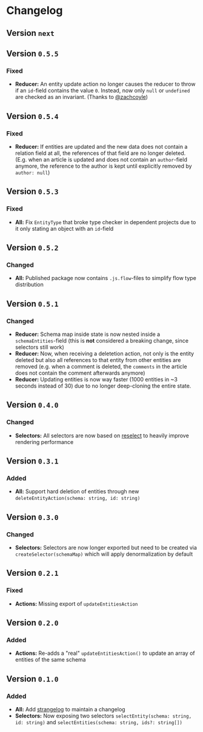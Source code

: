 # Changelog

## Version `next`

## Version `0.5.5`

### Fixed
- **Reducer:** An entity update action no longer causes the reducer to throw if an `id`-field contains the value `0`. Instead, now only `null` or `undefined` are checked as an invariant. (Thanks to [@zachcoyle](https://github.com/zachcoyle))

## Version `0.5.4`

### Fixed
- **Reducer:** If entities are updated and the new data does not contain a relation field at all, the references of that field are no longer deleted. (E.g. when an article is updated and does not contain an `author`-field anymore, the reference to the author is kept until explicitly removed by `author: null`)

## Version `0.5.3`

### Fixed
- **All:** Fix `EntityType` that broke type checker in dependent projects due to it only stating an object with an `id`-field

## Version `0.5.2`

### Changed
- **All:** Published package now contains `.js.flow`-files to simplify flow type distribution

## Version `0.5.1`

### Changed
- **Reducer:** Schema map inside state is now nested inside a `schemaEntities`-field (this is **not** considered a breaking change, since selectors still work)
- **Reducer:** Now, when receiving a deletetion action, not only is the entity deleted but also all references to that entity from other entities are removed (e.g. when a comment is deleted, the `comments` in the article does not contain the comment afterwards anymore)
- **Reducer:** Updating entities is now way faster (1000 entities in ~3 seconds instead of 30) due to no longer deep-cloning the entire state.

## Version `0.4.0`

### Changed
- **Selectors:** All selectors are now based on [reselect](https://github.com/reactjs/reselect) to heavily improve rendering performance

## Version `0.3.1`

### Added
- **All:** Support hard deletion of entities through new `deleteEntityAction(schema: string, id: string)`

## Version `0.3.0`

### Changed
- **Selectors:** Selectors are now longer exported but need to be created via `createSelector(schemaMap)` which will apply denormalization by default

## Version `0.2.1`

### Fixed
- **Actions:** Missing export of `updateEntitiesAction`

## Version `0.2.0`

### Added
- **Actions:** Re-adds a "real" `updateEntitiesAction()` to update an array of entities of the same schema

## Version `0.1.0`

### Added
- **All:** Add [strangelog](https://github.com/neXenio/strangelog) to maintain a changelog
- **Selectors:** Now exposing two selectors `selectEntity(schema: string, id: string)` and `selectEntities(schema: string, ids?: string[])`